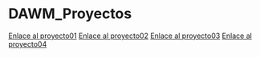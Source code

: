 # DAWM_Proyectos
[Enlace al proyecto01](https://github.com/DavidAlex99/DAWM_Proyectos/tree/main/Proyecto01)
[Enlace al proyecto02](https://github.com/DavidAlex99/DAWM_Proyectos/tree/main/Proyecto02)
[Enlace al proyecto03](https://github.com/DavidAlex99/DAWM_Proyectos/tree/main/Proyecto03)
[Enlace al proyecto04](https://github.com/DavidAlex99/DAWM_Proyectos/tree/main/Proyecto04)
